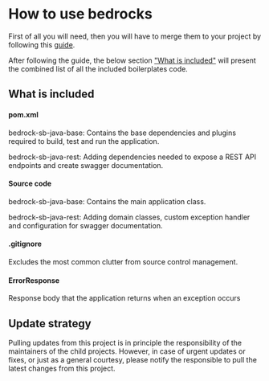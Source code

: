 # How to use bedrocks

First of all you will need, then you will have to merge them to your project by following this [guide](./HOW_TO_USE_BEDROCKS.md).

After following the guide, the below section ["What is included"](#what-is-included) will present the combined list of all the included boilerplates code.

## What is included

#### pom.xml

bedrock-sb-java-base: Contains the base dependencies and plugins required to build, test and run the application.

bedrock-sb-java-rest: Adding dependencies needed to expose a REST API endpoints and create swagger documentation.

#### Source code

bedrock-sb-java-base: Contains the main application class.

bedrock-sb-java-rest: Adding domain classes, custom exception handler and configuration for swagger documentation.

#### .gitignore

Excludes the most common clutter from source control management.

#### ErrorResponse

Response body that the application returns when an exception occurs

## Update strategy

Pulling updates from this project is in principle the responsibility of the maintainers of the child projects.
However, in case of urgent updates or fixes, or just as a general courtesy, please notify the responsible to pull the latest changes from this project.
